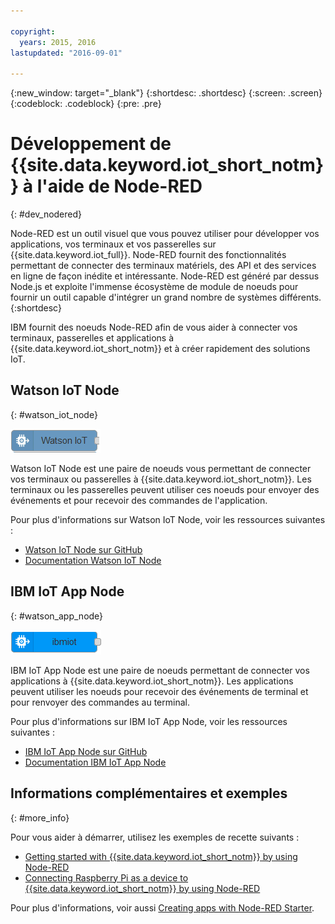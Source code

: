 ```yaml
---

copyright:
  years: 2015, 2016
lastupdated: "2016-09-01"

---
```


{:new_window: target="_blank"}
{:shortdesc: .shortdesc}
{:screen: .screen}
{:codeblock: .codeblock}
{:pre: .pre}

# Développement de {{site.data.keyword.iot_short_notm}} à l'aide de Node-RED
{: #dev_nodered}

Node-RED est un outil visuel que vous pouvez utiliser pour développer vos applications, vos terminaux et vos passerelles sur {{site.data.keyword.iot_full}}. Node-RED fournit des fonctionnalités permettant de connecter des terminaux matériels, des API et des services en ligne de façon inédite et intéressante. Node-RED est généré par dessus Node.js et exploite l'immense écosystème de module de noeuds pour fournir un outil capable d'intégrer un grand nombre de systèmes différents.
{:shortdesc}

IBM fournit des noeuds Node-RED afin de vous aider à connecter vos terminaux, passerelles et applications à {{site.data.keyword.iot_short_notm}} et à créer rapidement des solutions IoT.


## Watson IoT Node   
{: #watson_iot_node}  

![Image Watson IoT Node](../images/node-red-watson.png "Image Watson IoT Node")


Watson IoT Node est une paire de noeuds vous permettant de connecter vos terminaux ou passerelles à {{site.data.keyword.iot_short_notm}}. Les terminaux ou les passerelles peuvent utiliser ces noeuds pour envoyer des événements et pour recevoir des commandes de l'application.

Pour plus d'informations sur Watson IoT Node, voir les ressources suivantes :

- [Watson IoT Node sur GitHub](https://github.com/ibm-watson-iot/iot-nodered/tree/master/node-red-contrib-ibm-watson-iot)
- [Documentation Watson IoT Node](https://www.npmjs.com/package/node-red-contrib-ibm-watson-iot)


## IBM IoT App Node  
{: #watson_app_node}  


![Image IBM IoT App Node](../images/node-red-ibmiot.png "Image IBM IoT App Node")

IBM IoT App Node est une paire de noeuds permettant de connecter vos applications à {{site.data.keyword.iot_short_notm}}. Les applications peuvent utiliser les noeuds pour recevoir des événements de terminal et pour renvoyer des commandes au terminal.

Pour plus d'informations sur IBM IoT App Node, voir les ressources suivantes :

- [IBM IoT App Node sur GitHub](https://github.com/ibm-watson-iot/iot-nodered/tree/master/node-red-contrib-scx-ibmiotapp)
- [Documentation IBM IoT App Node](http://flows.nodered.org/node/node-red-contrib-scx-ibmiotapp)


## Informations complémentaires et exemples   
{: #more_info}


Pour vous aider à démarrer, utilisez les exemples de recette suivants :
- [Getting started with {{site.data.keyword.iot_short_notm}} by using Node-RED](https://developer.ibm.com/recipes/tutorials/getting-started-with-watson-iot-platform-using-node-red/)
- [Connecting Raspberry Pi as a device to {{site.data.keyword.iot_short_notm}} by using Node-RED](https://developer.ibm.com/recipes/tutorials/deploy-watson-iot-node-on-raspberry-pi/)

Pour plus d'informations, voir aussi [Creating apps with Node-RED Starter](https://console.ng.bluemix.net/docs/starters/Node-RED/nodered.html#nodered).
